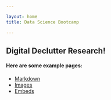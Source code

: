 ```yaml
---

layout: home
title: Data Science Bootcamp

---
```


## Digital Declutter Research!


#### Here are some example pages:

- [Markdown](02-markdown-examples)
- [Images](03-images-examples)
- [Embeds](04-embeds-examples)
